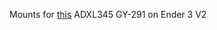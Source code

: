 Mounts for [this](https://www.amazon.fr/Acc%C3%A9l%C3%A9rom%C3%A8tres-Num%C3%A9rique-dAcc%C3%A9l%C3%A9ration-Inclinaison-compatible/dp/B0987T1GS8) ADXL345 GY-291 on Ender 3 V2
